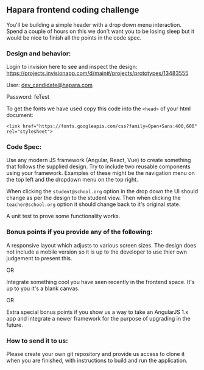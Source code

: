 ## Hapara frontend coding challenge

You'll be building a simple header with a drop down menu interaction. Spend a couple of hours on this we don't want you to be losing sleep but it would be nice to finish all the points in the code spec.

### Design and behavior:

Login to invision here to see and inspect the design: https://projects.invisionapp.com/d/main#/projects/prototypes/13483555

User: dev_candidate@hapara.com

Password: feTest

To get the fonts we have used copy this code into the `<head>` of your html document:

`<link href="https://fonts.googleapis.com/css?family=Open+Sans:400,600" rel="stylesheet">`

### Code Spec:

Use any modern JS framework (Angular, React, Vue) to create something that follows the supplied design.
Try to include two reusable components using your framework. Examples of these might be the navigation menu on the top left and the dropdown menu on the top right.

When clicking the `student@school.org` option in the drop down the UI should change as per the design to the student view. Then when clicking the `teacher@school.org` option it should change back to it's original state.

A unit test to prove some functionality works.

### Bonus points if you provide any of the following: 

A responsive layout which adjusts to various screen sizes. The design does not include a mobile version so it is up to
the developer to use thier own judgement to present this.

OR

Integrate something cool you have seen recently in the frontend space. It's up to you it's a blank canvas.

OR

Extra special bonus points if you show us a way to take an AngularJS 1.x app and integrate a newer framework for the purpose of upgrading in the future.

### How to send it to us:

Please create your own git repository and provide us access to clone it when you are finished, with instructions to build and run the application.
